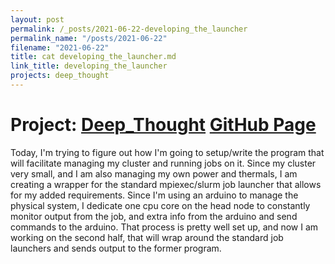 ```yaml
---
layout: post
permalink: /_posts/2021-06-22-developing_the_launcher
permalink_name: "/posts/2021-06-22"
filename: "2021-06-22"
title: cat developing_the_launcher.md
link_title: developing_the_launcher
projects: deep_thought
---
```

# Project: [Deep_Thought](/projects/deep_thought) [GitHub Page](https://github.com/Jormungandr1105/parallel-reqs)
Today, I'm trying to figure out how I'm going to setup/write the program that will facilitate managing my cluster and running jobs on it. Since my cluster very small, and I am also managing my own power and thermals, I am creating a wrapper for the standard mpiexec/slurm job launcher that allows for my added requirements. Since I'm using an arduino to manage the physical system, I dedicate one cpu core on the head node to constantly monitor output from the job, and extra info from the arduino and send commands to the arduino. That process is pretty well set up, and now I am working on the second half, that will wrap around the standard job launchers and sends output to the former program.